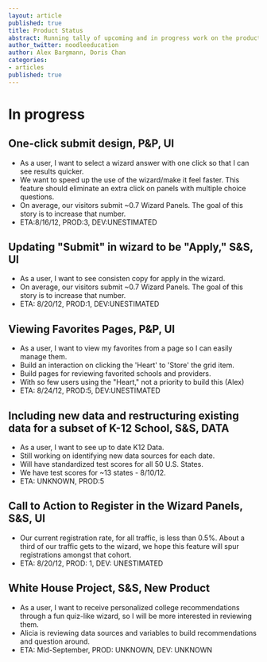```yaml
---
layout: article
published: true
title: Product Status
abstract: Running tally of upcoming and in progress work on the product
author_twitter: noodleeducation
author: Alex Bargmann, Doris Chan
categories:
- articles
published: true
---
```


# In progress

## One-click submit design, P&P, UI
 - As a user, I want to select a wizard answer with one click so that I can see results quicker.  
 - We want to speed up the use of the wizard/make it feel faster. This feature should eliminate an extra click on panels with multiple choice questions.  
 - On average, our visitors submit ~0.7 Wizard Panels.  The goal of this story is to increase that number.  
 - ETA:8/16/12, PROD:3, DEV:UNESTIMATED 
 
## Updating "Submit" in wizard to be "Apply," S&S, UI 
 - As a user, I want to see consisten copy for apply in the wizard. 
 - On average, our visitors submit ~0.7 Wizard Panels.  The goal of this story is to increase that number.
 - ETA: 8/20/12, PROD:1, DEV:UNESTIMATED 
 
## Viewing Favorites Pages, P&P, UI
 - As a user, I want to view my favorites from a page so I can easily manage them.  
 - Build an interaction on clicking the 'Heart' to 'Store' the grid item. 
 - Build pages for reviewing favorited schools and providers.  
 - With so few users using the "Heart," not a priority to build this (Alex) 
 - ETA: 8/24/12, PROD:5, DEV:UNESTIMATED

## Including new data and restructuring existing data for a subset of K-12 School, S&S, DATA 
 - As a user, I want to see up to date K12 Data. 
 - Still working on identifying new data sources for each date.  
 - Will have standardized test scores for all 50 U.S. States.  
 - We have test scores for ~13 states - 8/10/12. 
 - ETA: UNKNOWN, PROD:5 

## Call to Action to Register in the Wizard Panels, S&S, UI 
 - Our current registration rate, for all traffic, is less than 0.5%.  About a third of our traffic gets to the wizard, we hope this feature will spur registrations amongst that cohort.  
 - ETA: 8/20/12, PROD: 1, DEV: UNESTIMATED 

## White House Project, S&S, New Product 
 - As a user, I want to receive personalized college recommendations through a fun quiz-like wizard, so I will be more interested in reviewing them.  
 - Alicia is reviewing data sources and variables to build recommendations and question around.   
 - ETA: Mid-September, PROD: UNKNOWN, DEV: UNKNOWN  

##
  

 
